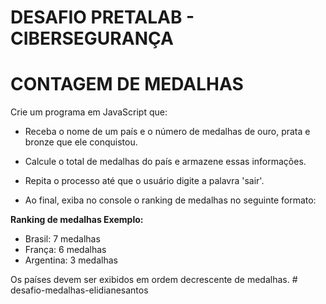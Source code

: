 # DESAFIO PRETALAB - CIBERSEGURANÇA

# CONTAGEM DE MEDALHAS

Crie um programa em JavaScript que:

* Receba o nome de um país e o número de medalhas de ouro, prata e bronze que
ele conquistou.

* Calcule o total de medalhas do país e armazene essas informações.

* Repita o processo até que o usuário digite a palavra 'sair'.

* Ao final, exiba no console o ranking de medalhas no seguinte formato:

**Ranking de medalhas Exemplo:**

* Brasil: 7 medalhas
* França: 6 medalhas
* Argentina: 3 medalhas

Os países devem ser exibidos em ordem decrescente de medalhas.
#   d e s a f i o - m e d a l h a s - e l i d i a n e s a n t o s  
 